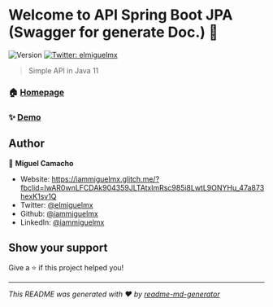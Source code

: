 # Welcome to API Spring Boot JPA (Swagger for generate Doc.) 👋
![Version](https://img.shields.io/badge/version-0.1-blue.svg?cacheSeconds=2592000)
[![Twitter: elmiguelmx](https://img.shields.io/twitter/follow/elmiguelmx.svg?style=social)](https://twitter.com/elmiguelmx)

> Simple API in Java 11

### 🏠 [Homepage](https://api-jpa.herokuapp.com/swagger-ui.html)

### ✨ [Demo](https://api-jpa.herokuapp.com/swagger-ui.html)

## Author

👤 **Miguel Camacho**

* Website: https://iammiguelmx.glitch.me/?fbclid=IwAR0wnLFCDAk904359JLTAtxlmRsc985i8LwtL9ONYHu_47a873hexK1sv1Q
* Twitter: [@elmiguelmx](https://twitter.com/elmiguelmx)
* Github: [@iammiguelmx](https://github.com/iammiguelmx)
* LinkedIn: [@iammiguelmx](https://linkedin.com/in/iammiguelmx)

## Show your support

Give a ⭐️ if this project helped you!


***
_This README was generated with ❤️ by [readme-md-generator](https://github.com/kefranabg/readme-md-generator)_